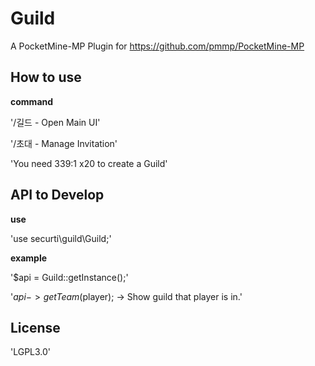 # Guild
A PocketMine-MP Plugin for https://github.com/pmmp/PocketMine-MP

## How to use
**command**

'/길드 - Open Main UI'

'/초대 - Manage Invitation'

'You need 339:1 x20 to create a Guild'

## API to Develop
**use**

'use securti\guild\Guild;'

**example**

'$api = Guild::getInstance();'

'$api->getTeam($player); → Show guild that player is in.'

## License
'LGPL3.0'
